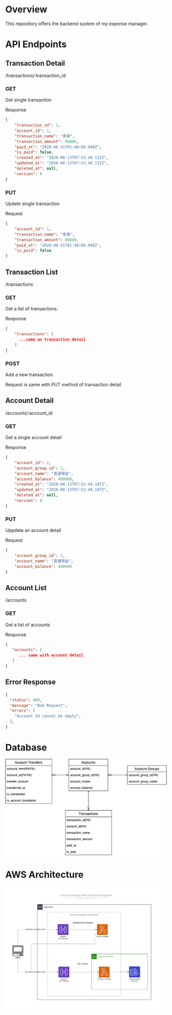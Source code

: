 # Overview 
This repository offers the backend system of my expense manager.

# API Endpoints

## Transaction Detail
/transactions/:transaction_id

### GET
Get single transaction

Response
```json
{
    "transaction_id": 1,
    "account_id": 1,
    "transaction_name": "家賃",
    "transaction_amount": 80000,
    "paid_at": "2020-08-31T01:48:09.946Z",
    "is_paid": false,
    "created_at": "2020-08-13T07:52:49.115Z",
    "updated_at": "2020-08-13T07:52:49.115Z",
    "deleted_at": null,
    "version": 0
}
```

### PUT
Update single transaction

Request 
```json
{
    "account_id": 1,
    "transaction_name": "家賃",
    "transaction_amount": 80000,
    "paid_at": "2020-08-31T01:48:09.946Z",
    "is_paid": false
}
```

## Transaction List
/transactions

### GET
Get a list of transactions.

Response
```json
{
    "transactions": [
      ...same as transaction detail
    ]
}
```

### POST
Add a new transaction

Request is same with PUT method of transaction detail

## Account Detail
/accounts/:account_id

### GET
Get a single account detail

Response
```json
{
    "account_id": 1,
    "account_group_id": 1,
    "account_name": "普通預金",
    "account_balance": 400000,
    "created_at": "2020-08-13T07:52:49.107Z",
    "updated_at": "2020-08-13T07:52:49.107Z",
    "deleted_at": null,
    "version": 0
}
```

### PUT 
Uppdate an account detail

Request
```json
{
    "account_group_id": 1,
    "account_name": "普通預金",
    "account_balance": 400000
}
```

## Account List 
/accounts

### GET
Get a list of accounts

Response
```json
{
   "accounts": [
      ... same with account detail
   ]
}
```



## Error Response 
```json
{
  "status": 400,
  "message": "Bad Request",
  "errors": [
    "Account Id cannot be empty",
  ],
}
```





# Database

![ER Diagram](./er-diagram.jpg "ER Diagram")

# AWS Architecture

![Deployment Diagram](./deployment-diagram.png "Deployment Diagram")